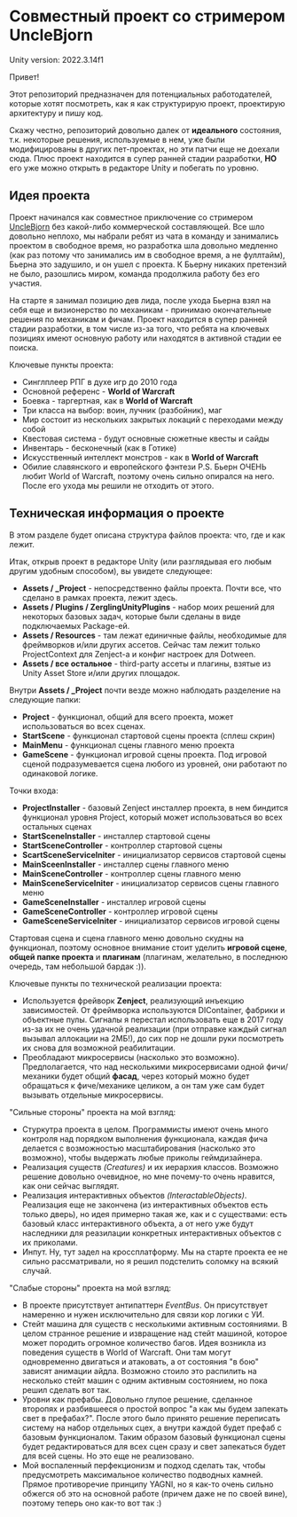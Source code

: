 # Совместный проект со стримером UncleBjorn

Unity version: 2022.3.14f1

Привет!

Этот репозиторий предназначен для потенциальных работодателей, которые хотят посмотреть, как я как структурирую проект, проектирую архитектуру и пишу код. 

Скажу честно, репозиторий довольно далек от **идеального** состояния, т.к. некоторые решения, используемые в нем, уже были модифицированы в других пет-проектах, но эти патчи еще не доехали сюда. Плюс проект находится в супер ранней стадии разработки, **НО** его уже можно открыть в редакторе Unity и побегать по уровню.

## Идея проекта

Проект начинался как совместное приключение со стримером [UncleBjorn](twitch.tv/UncleBjorn) без какой-либо коммерческой составляющей. Все шло довольно неплохо, мы набрали ребят из чата в команду и занимались проектом в свободное время, но разработка шла довольно медленно (как раз потому что занимались им в свободное время, а не фуллтайм), Бьерна это задушило, и он ушел с проекта. К Бьерну никаких претензий не было, разошлись миром, команда продолжила работу без его участия.

На старте я занимал позицию дев лида, после ухода Бьерна взял на себя еще и визионерство по механикам - принимаю окончательные решения по механикам и фичам. Проект находится в супер ранней стадии разработки, в том числе из-за того, что ребята на ключевых позициях имеют основную работу или находятся в активной стадии ее поиска.

Ключевые пункты проекта:
- Синглплеер РПГ в духе игр до 2010 года
- Основной референс - **World of Warcraft**
- Боевка - таргертная, как в **World of Warcraft**
- Три класса на выбор: воин, лучник (разбойник), маг
- Мир состоит из нескольких закрытых локаций с переходами между собой
- Квестовая система - будут основные сюжетные квесты и сайды
- Инвентарь - бесконечный (как в Готике)
- Искусственный интеллект монстров - как в **World of Warcraft**
- Обилие славянского и европейского фэнтези
P.S. Бьерн ОЧЕНЬ любит World of Warcraft, поэтому очень сильно опирался на него. После его ухода мы решили не отходить от этого.

## Техническая информация о проекте

В этом разделе будет описана структура файлов проекта: что, где и как лежит.

Итак, открыв проект в редакторе Unity (или разглядывая его любым другим удобным способом), вы увидете следующее:
- **Assets / _Project** - непосредственно файлы проекта. Почти все, что сделано в рамках проекта, лежит здесь.
- **Assets / Plugins / ZerglingUnityPlugins** - набор моих решений для некоторых базовых задач, которые были сделаны в виде подключаемых Package-ей.
- **Assets / Resources** - там лежат единичные файлы, необходимые для фреймворков и/или других ассетов. Сейчас там лежит только ProjectContext для Zenject-а и конфиг настроек для Dotween.
- **Assets / все остальное** - third-party ассеты и плагины, взятые из Unity Asset Store и/или других площадок.

Внутри **Assets / _Project** почти везде можно наблюдать разделение на следующие папки:
- **Project** - функционал, общий для всего проекта, может использоваться во всех сценах.
- **StartScene** - функционал стартовой сцены проекта (сплеш скрин)
- **MainMenu** - функционал сцены главного меню проекта
- **GameScene** - функционал игровой сцены проекта. Под игровой сценой подразумевается сцена любого из уровней, они работают по одинаковой логике.

Точки входа:
- **ProjectInstaller** - базовый Zenject инсталлер проекта, в нем биндится функционал уровня Project, который может использоваться во всех остальных сценах
- **StartSceneInstaller** - инсталлер стартовой сцены
- **StartSceneController** - контроллер стартовой сцены
- **ScartSceneServiceIniter** - инициализатор сервисов стартовой сцены
- **MainSceenInstaller** - инсталлер сцены главного меню
- **MainSceneController** - контроллер сцены главного меню
- **MainSceneServiceIniter** - инициализатор сервисов сцены главного меню
- **GameSceneInstaller** - инсталлер игровой сцены
- **GameSceneController** - контроллер игровой сцены
- **GameSceneServiceIniter** - инициализатор сервисов игровой сцены

Стартовая сцена и сцена главного меню довольно скудны на функционал, поэтому основное внимание стоит уделить **игровой сцене**, **общей папке проекта** и **плагинам** (плагинам, желательно, в последнюю очередь, там небольшой бардак :)).

Ключевые пункты по технической реализации проекта:
- Используется фрейворк **Zenject**, реализующий инъекцию зависимостей. От фреймворка используются DIContainer, фабрики и объектные пулы. Сигналы я перестал использовать еще в 2017 году из-за их не очень удачной реализации (при отправке каждый сигнал вызывал аллокации на 2МБ!), до сих пор не дошли руки посмотреть их снова для возможной реабилитации.
- Преобладают микросервисы (насколько это возможно). Предполагается, что над несколькими микросервисами одной фичи/механики будет общий **фасад**, через который можно будет обращаться к фиче/механике целиком, а он там уже сам будет вызывать отдельные микросервисы.

"Сильные стороны" проекта на мой взгляд:
- Стуркутра проекта в целом. Программисты имеют очень много контроля над порядком выполнения функционала, каждая фича делается с возможностью масштабирования (насколько это возможно), чтобы выдержать любые приколы геймдизайнера.
- Реализация существ _(Creatures)_ и их иерархия классов. Возможно решение довольно очевидное, но мне почему-то очень нравится, как они сейчас выглядят.
- Реализация интерактивных объектов _(InteractableObjects)_. Реализация еще не закончена (из интерактивных объектов есть только дверь), но идея примерно такая же, как и с существами: есть базовый класс интерактивного объекта, а от него уже будут наследники для реазилации конкретных интерактивных объектов с их приколами.
- Инпут. Ну, тут задел на кроссплатформу. Мы на старте проекта ее не сильно рассматривали, но я решил подстелить соломку на всякий случай.

"Слабые стороны" проекта на мой взгляд:
- В проекте присутствует антипаттерн _EventBus_. Он присутствует намеренно и нужен исключительно для связи кор логики с УИ.
- Стейт машина для существ с несколькими активным состояниями. В целом странное решение и извращение над стейт машиной, которое может породить огромное количество багов. Идея возникла из поведения существ в World of Warcraft. Они там могут одновременно двигаться и атаковать, а от состояния "в бою" зависят анимации айдла. Возможно стоило это распилить на несколько стейт машин с одним активным состоянием, но пока решил сделать вот так.
- Уровни как префабы. Довольно глупое решение, сделанное второпях и разбившееся о простой вопрос "а как мы будем запекать свет в префабах?". После этого было принято решение переписать систему на набор отдельных сцех, а внутри каждой будет префаб с базовым функционалом. Таким образом базовый функционал сцены будет редактироваться для всех сцен сразу и свет запекаться будет для всей сцены. Но это еще не реализовано.
- Мой воспаленный перфекционизм и подход сделать так, чтобы предусмотреть максимальное количество подводных камней. Прямое противоречие принципу YAGNI, но я как-то очень сильно обжегся об это на основной работе (причем даже не по своей вине), поэтому теперь оно как-то вот так :)

